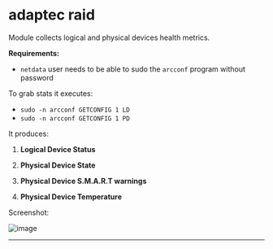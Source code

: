 # adaptec raid

Module collects logical and physical devices health metrics.

**Requirements:**
 * `netdata` user needs to be able to sudo the `arcconf` program without password

To grab stats it executes:
 * `sudo -n arcconf GETCONFIG 1 LD`
 * `sudo -n arcconf GETCONFIG 1 PD`


It produces:

1. **Logical Device Status**

2. **Physical Device State**

3. **Physical Device S.M.A.R.T warnings**

4. **Physical Device Temperature**

Screenshot:

![image](https://user-images.githubusercontent.com/22274335/47278133-6d306680-d601-11e8-87c2-cc9c0f42d686.png)

---
